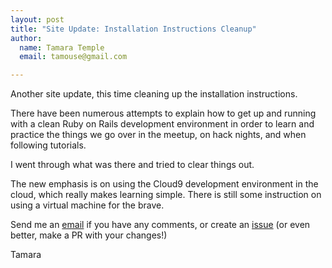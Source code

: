 ```yaml
---
layout: post
title: "Site Update: Installation Instructions Cleanup"
author:
  name: Tamara Temple
  email: tamouse@gmail.com

---
```


Another site update, this time cleaning up the installation
instructions.

There have been numerous attempts to explain how to get up and running
with a clean Ruby on Rails development environment in order to learn
and practice the things we go over in the meetup, on hack nights, and
when following tutorials.

I went through what was there and tried to clear things out.

The new emphasis is on using the Cloud9 development environment in the
cloud, which really makes learning simple. There is still some
instruction on using a virtual machine for the brave.

Send me an [email](mailto:{{page.author.email}}) if you have any
comments, or create
an [issue](https://github.com/railsmn/railsmn.github.io/issues) (or
even better, make a PR with your changes!)

Tamara

